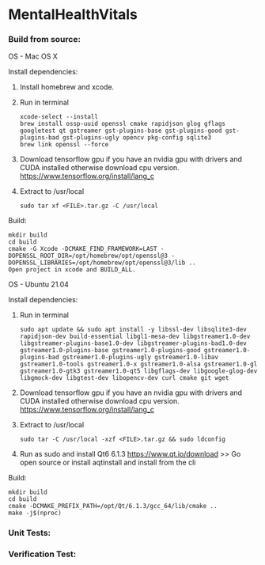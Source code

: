 # MentalHealthVitals

### Build from source:
OS - Mac OS X

Install dependencies:
1. Install homebrew and xcode.
2. Run in terminal
   
       xcode-select --install
       brew install ossp-uuid openssl cmake rapidjson glog gflags googletest qt gstreamer gst-plugins-base gst-plugins-good gst-plugins-bad gst-plugins-ugly opencv pkg-config sqlite3
       brew link openssl --force

3. Download tensorflow gpu if you have an nvidia gpu with drivers and CUDA installed otherwise download cpu version.
   https://www.tensorflow.org/install/lang_c
4. Extract to /usr/local

       sudo tar xf <FILE>.tar.gz -C /usr/local

Build:

    mkdir build 
    cd build
    cmake -G Xcode -DCMAKE_FIND_FRAMEWORK=LAST -DOPENSSL_ROOT_DIR=/opt/homebrew/opt/openssl@3 -DOPENSSL_LIBRARIES=/opt/homebrew/opt/openssl@3/lib .. 
    Open project in xcode and BUILD_ALL.


OS - Ubuntu 21.04

Install dependencies:
1. Run in terminal
       
       sudo apt update && sudo apt install -y libssl-dev libsqlite3-dev rapidjson-dev build-essential libgl1-mesa-dev libgstreamer1.0-dev libgstreamer-plugins-base1.0-dev libgstreamer-plugins-bad1.0-dev gstreamer1.0-plugins-base gstreamer1.0-plugins-good gstreamer1.0-plugins-bad gstreamer1.0-plugins-ugly gstreamer1.0-libav gstreamer1.0-tools gstreamer1.0-x gstreamer1.0-alsa gstreamer1.0-gl gstreamer1.0-gtk3 gstreamer1.0-qt5 libgflags-dev libgoogle-glog-dev libgmock-dev libgtest-dev libopencv-dev curl cmake git wget

2. Download tensorflow gpu if you have an nvidia gpu with drivers and CUDA installed otherwise download cpu version.
   https://www.tensorflow.org/install/lang_c
3. Extract to /usr/local 

       sudo tar -C /usr/local -xzf <FILE>.tar.gz && sudo ldconfig
4. Run as sudo and install Qt6 6.1.3 https://www.qt.io/download >> Go open source or install aqtinstall and install from the cli

Build:

    mkdir build 
    cd build
    cmake -DCMAKE_PREFIX_PATH=/opt/Qt/6.1.3/gcc_64/lib/cmake ..
    make -j$(nproc)

### Unit Tests:
### Verification Test:
